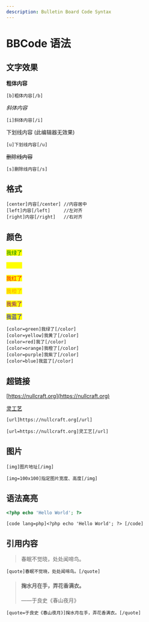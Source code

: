```yaml
---
description: Bulletin Board Code Syntax
---
```


# BBCode 语法

## 文字效果

**粗体内容**

```bbcode
[b]粗体内容[/b]
```

_斜体内容_

```bbcode
[i]斜体内容[/i]
```

下划线内容 (此编辑器无效果)

```bbcode
[u]下划线内容[/u]
```

~~删除线内容~~

```bbcode
[s]删除线内容[/s]
```

## 格式

```bbcode
[center]内容[/center] //内容居中
[left]内容[/left]     //左对齐
[right]内容[/right]   //右对齐
```

## 颜色

<mark style="color:green;">我绿了</mark>

<mark style="color:yellow;">我黄了</mark>

<mark style="color:red;">我红了</mark>&#x20;

<mark style="color:orange;">我橙了</mark>

<mark style="color:purple;">我紫了</mark>

<mark style="color:blue;">我蓝了</mark>&#x20;

```
[color=green]我绿了[/color]
[color=yellow]我黄了[/color]
[color=red]我了[/color]
[color=orange]我橙了[/color]
[color=purple]我紫了[/color]
[color=blue]我蓝了[/color]
```

## 超链接

[https://nullcraft.org](https://nullcraft.org)

[灵工艺](https://nullcraft.org)

```bbcode
[url]https://nullcraft.org[/url]

[url=https://nullcraft.org]灵工艺[/url]
```

## 图片

```bbcode
[img]图片地址[/img]

[img=100x100]指定图片宽度、高度[/img]
```

## 语法高亮

```php
<?php echo 'Hello World'; ?>
```

```bbcode
[code lang=php]<?php echo 'Hello World'; ?> [/code]
```

## 引用内容

> 春眠不觉晓，处处闻啼鸟。

```bbcode
[quote]春眠不觉晓，处处闻啼鸟。[/quote]
```

> #### 掬水月在手，弄花香满衣。
>
> ——于良史《春山夜月》

```bbcode
[quote=于良史《春山夜月》]掬水月在手，弄花香满衣。[/quote]
```
